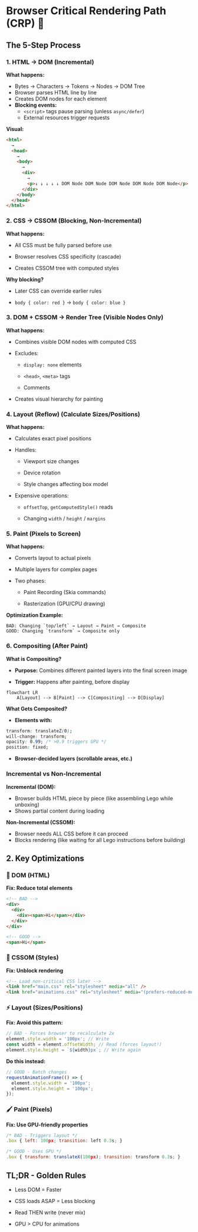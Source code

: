 # Browser Critical Rendering Path (CRP) 📜

## The 5-Step Process

### 1. HTML → DOM (Incremental)

**What happens:**

- Bytes → Characters → Tokens → Nodes → DOM Tree
- Browser parses HTML line by line
- Creates DOM nodes for each element
- **Blocking events:**
  - `<script>` tags pause parsing (unless `async/defer`)
  - External resources trigger requests

**Visual:**

```html
<html>
  →
  <head>
    →
    <body>
      →
      <div>
        →
        <p>↓ ↓ ↓ ↓ ↓ DOM Node DOM Node DOM Node DOM Node DOM Node</p>
      </div>
    </body>
  </head>
</html>
```

### 2. CSS → CSSOM (Blocking, Non-Incremental)

**What happens:**

- All CSS must be fully parsed before use

- Browser resolves CSS specificity (cascade)

- Creates CSSOM tree with computed styles

**Why blocking?**

- Later CSS can override earlier rules

- `body { color: red }` → `body { color: blue }`

### 3. DOM + CSSOM → Render Tree (Visible Nodes Only)

**What happens:**

- Combines visible DOM nodes with computed CSS

- Excludes:

  - `display: none` elements

  - `<head>`, `<meta>` tags

  - Comments

- Creates visual hierarchy for painting

### 4. Layout (Reflow) (Calculate Sizes/Positions)

**What happens:**

- Calculates exact pixel positions

- Handles:

  - Viewport size changes

  - Device rotation

  - Style changes affecting box model

- Expensive operations:

  - `offsetTop`, `getComputedStyle()` reads

  - Changing `width` / `height` / `margins`

### 5. Paint (Pixels to Screen)

**What happens:**

- Converts layout to actual pixels

- Multiple layers for complex pages

- Two phases:

  - Paint Recording (Skia commands)

  - Rasterization (GPU/CPU drawing)

**Optimization Example:**
```
BAD: Changing `top/left` → Layout → Paint → Composite
GOOD: Changing `transform` → Composite only
```

### 6. Compositing (After Paint)

**What is Compositing?**
- **Purpose:** Combines different painted layers into the final screen image

- **Trigger:** Happens after painting, before display

```mermaid
flowchart LR
    A[Layout] --> B[Paint] --> C[Compositing] --> D[Display]
```

**What Gets Composited?**
- **Elements with:**
```css
transform: translateZ(0);
will-change: transform;
opacity: 0.99; /* >0.9 triggers GPU */
position: fixed;
```
- **Browser-decided layers (scrollable areas, etc.)**

### Incremental vs Non-Incremental

**Incremental (DOM):**

- Browser builds HTML piece by piece (like assembling Lego while unboxing)
- Shows partial content during loading

**Non-Incremental (CSSOM):**

- Browser needs ALL CSS before it can proceed
- Blocks rendering (like waiting for all Lego instructions before building)

## 2. Key Optimizations

### 🚀 DOM (HTML)

**Fix: Reduce total elements**

```html
<!-- BAD -->
<div>
  <div>
    <div><span>Hi</span></div>
  </div>
</div>

<!-- GOOD -->
<span>Hi</span>
```

### 🎨 CSSOM (Styles)

**Fix: Unblock rendering**

```html
<!-- Load non-critical CSS later -->
<link href="main.css" rel="stylesheet" media="all" />
<link href="animations.css" rel="stylesheet" media="(prefers-reduced-motion: no-preference)" />
```

### ⚡ Layout (Sizes/Positions)

**Fix: Avoid this pattern:**

```js
// BAD - Forces browser to recalculate 2x
element.style.width = '100px'; // Write
const width = element.offsetWidth; // Read (forces layout!)
element.style.height = `${width}px`; // Write again
```

**Do this instead:**

```js
// GOOD - Batch changes
requestAnimationFrame(() => {
  element.style.width = '100px';
  element.style.height = '100px';
});
```

### 🖌️ Paint (Pixels)

**Fix: Use GPU-friendly properties**

```js
/* BAD - Triggers layout */
.box { left: 100px; transition: left 0.3s; }

/* GOOD - Uses GPU */
.box { transform: translateX(100px); transition: transform 0.3s; }
```

## TL;DR - Golden Rules

- Less DOM = Faster

- CSS loads ASAP = Less blocking

- Read THEN write (never mix)

- GPU > CPU for animations
